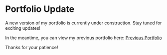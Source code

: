 # Portfolio Update 

A new version of my portfolio is currently under construction. Stay tuned for exciting updates!

In the meantime, you can view my previous portfolio here: [Previous Portfolio](https://iprakharv.com/portfolio)

Thanks for your patience!
